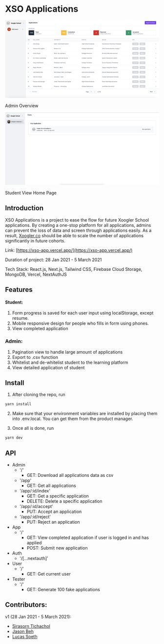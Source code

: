 # XSO Applications

![readme_assets/readme1.png](readme_assets/readme1.png)

Admin Overview

![readme_assets/readme2.png](readme_assets/readme2.png)

Student View Home Page

## Introduction

XSO Applications is a project to ease the flow for future Xoogler School applications. By creating a one-stop platform for all applications, admins can prevent the loss of data and screen through applications easily. As a result, [Xoogler.co](http://xoogler.co) should be able to scale the number of applications significantly in future cohorts.

Link: [https://xso-app.vercel.app/](https://xso-app.vercel.app/)

Duration of project: 28 Jan 2021 - 5 March 2021

Tech Stack: React.js, Next.js, Tailwind CSS, Firebase Cloud Storage, MongoDB, Vercel, NextAuthJS

## Features

#### Student:
1. Form progress is saved for each user input using localStorage, except resume.
2. Mobile responsive design for people who fills in form using phones.
3. View completed application

### Admin:
1. Pagination view to handle large amount of applications
2. Export to .csv function
3. Whitelist and de-whitelist student to the learning platform
4. View detailed application of student

## Install

1. After cloning the repo, run 

```bash
yarn install
```

2. Make sure that your environment variables are installed by placing them into .env.local. You can get them from the product manager.

3. Once all is done, run

```bash
yarn dev
```

## API

- Admin
    - '/'
        - GET: Download all applications data as csv
    - '/app'
        - GET: Get all applications
    - '/app/:id/index'
        - GET: Get a specific application
        - DELETE: Delete a specific application
    - '/app/:id/accept'
        - PUT: Accept an application
    - '/app/:id/reject'
        - PUT: Reject an application
- App
    - '/'
        - GET: View completed application if user is logged in and has applied
        - POST: Submit new application
- Auth
    - '/[...nextauth]'
- User
    - '/'
        - GET: Get current user
- Tester
    - '/'
        - GET: Generate 100 fake applications

## Contributors:

v1 (28 Jan 2021 - 5 March 2021):

- [Sirasorn Tichachol](https://github.com/SirasornT)
- [Jason Beh](https://github.com/behjieshen)
- [Lucas Soeth](https://github.com/lucasoeth)